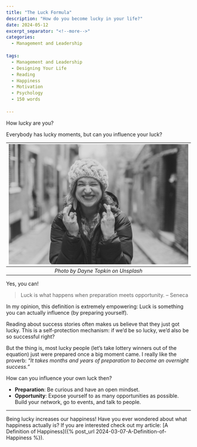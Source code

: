 ```yaml
---
title: "The Luck Formula"
description: "How do you become lucky in your life?"
date: 2024-05-12
excerpt_separator: "<!--more-->"
categories:
  - Management and Leadership

tags:
  - Management and Leadership
  - Designing Your Life
  - Reading
  - Happiness
  - Motivation
  - Psychology
  - 150 words

---
```


How lucky are you?

Everybody has lucky moments, but can you influence your luck?

| ![image](/assets/images/dayne-topkin-luck-unsplash.jpg) |
|:--:|
| *Photo by Dayne Topkin on Unsplash* |

Yes, you can!

> Luck is what happens when preparation meets opportunity. – Seneca
> 

In my opinion, this definition is extremely empowering: Luck is something you can actually influence (by preparing yourself).

Reading about success stories often makes us believe that they just got lucky. This is a self-protection mechanism: if we’d be so lucky, we’d also be so successful right?

But the thing is, most lucky people (let’s take lottery winners out of the equation) just were prepared once a big moment came. I really like the proverb: *“It takes months and years of preparation to become an overnight success.”*

How can you influence your own luck then?

- **Preparation**: Be curious and have an open mindset.
- **Opportunity**: Expose yourself to as many opportunities as possible. Build your network, go to events, and talk to people.

---
Being lucky increases our happiness! Have you ever wondered about what happiness actually is? If you are interested check out my article: [A Definition of Happiness]({% post_url 2024-03-07-A-Definition-of-Happiness %}).